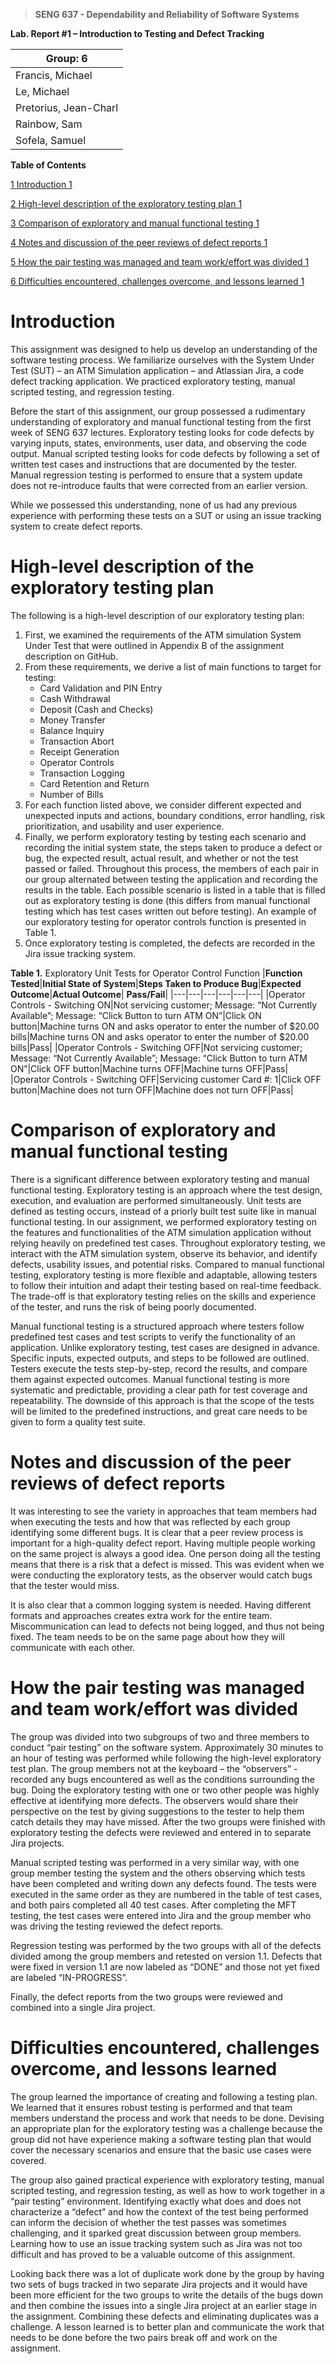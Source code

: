 >   **SENG 637 - Dependability and Reliability of Software Systems**

**Lab. Report \#1 – Introduction to Testing and Defect Tracking**

| Group: 6      |
|-----------------|
| Francis, Michael                |   
| Le, Michael              |   
| Pretorius, Jean-Charl               |   
| Rainbow, Sam                |
| Sofela, Samuel                |   


**Table of Contents**

[1 Introduction	1](#_Toc439194677)

[2 High-level description of the exploratory testing plan	1](#_Toc439194678)

[3 Comparison of exploratory and manual functional testing	1](#_Toc439194679)

[4 Notes and discussion of the peer reviews of defect reports	1](#_Toc439194680)

[5 How the pair testing was managed and team work/effort was
divided	1](#_Toc439194681)

[6 Difficulties encountered, challenges overcome, and lessons
learned	1](#_Toc439194682)

# Introduction

This assignment was designed to help us develop an understanding of the software testing process. We familiarize ourselves with the System Under Test (SUT) – an ATM Simulation application – and Atlassian Jira, a code defect tracking application. We practiced exploratory testing, manual scripted testing, and regression testing. 

Before the start of this assignment, our group possessed a rudimentary understanding of exploratory and manual functional testing from the first week of SENG 637 lectures. Exploratory testing looks for code defects by varying inputs, states, environments, user data, and observing the code output. Manual scripted testing looks for code defects by following a set of written test cases and instructions that are documented by the tester. Manual regression testing is performed to ensure that a system update does not re-introduce faults that were corrected from an earlier version.

While we possessed this understanding, none of us had any previous experience with performing these tests on a SUT or using an issue tracking system to create defect reports.


# High-level description of the exploratory testing plan

The following is a high-level description of our exploratory testing plan:

1. First, we examined the requirements of the ATM simulation System Under Test that were outlined in Appendix B of the assignment description on GitHub.
2. From these requirements, we derive a list of main functions to target for testing:
    - Card Validation and PIN Entry
    - Cash Withdrawal
    - Deposit (Cash and Checks)
    - Money Transfer
    - Balance Inquiry
    - Transaction Abort
    - Receipt Generation
    - Operator Controls
    - Transaction Logging
    - Card Retention and Return
    - Number of Bills
3. For each function listed above, we consider different expected and unexpected inputs and actions, boundary conditions, error handling, risk prioritization, and usability and user experience. 
4. Finally, we perform exploratory testing by testing each scenario and recording the initial system state, the steps taken to produce a defect or bug, the expected result, actual result, and whether or not the test passed or failed. Throughout this process, the members of each pair in our group alternated between testing the application and recording the results in the table. Each possible scenario is listed in a table that is filled out as exploratory testing is done (this differs from manual functional testing which has test cases written out before testing). An example of our exploratory testing for operator controls function is presented in Table 1.
5. Once exploratory testing is completed, the defects are recorded in the Jira issue tracking system.

**Table 1.** Exploratory Unit Tests for Operator Control Function
|**Function Tested**|**Initial State of System**|**Steps Taken to Produce Bug**|**Expected Outcome**|**Actual Outcome**| **Pass/Fail**|
|---|---|---|---|---|---|
|Operator Controls - Switching ON|Not servicing customer; Message: “Not Currently Available”; Message: “Click Button to turn ATM ON”|Click ON button|Machine turns ON and asks operator to enter the number of $20.00 bills|Machine turns ON and asks operator to enter the number of $20.00 bills|Pass|
|Operator Controls - Switching OFF|Not servicing customer; Message: “Not Currently Available”; Message: “Click Button to turn ATM ON”|Click OFF button|Machine turns OFF|Machine turns OFF|Pass|
|Operator Controls - Switching OFF|Servicing customer Card #: 1|Click OFF button|Machine does not turn OFF|Machine does not turn OFF|Pass|

# Comparison of exploratory and manual functional testing

There is a significant difference between exploratory testing and manual functional testing. Exploratory testing is an approach where the test design, execution, and evaluation are performed simultaneously. Unit tests are defined as testing occurs, instead of a priorly built test suite like in manual functional testing. In our assignment, we performed exploratory testing on the features and functionalities of the ATM simulation application without relying heavily on predefined test cases. Throughout exploratory testing, we interact with the ATM simulation system, observe its behavior, and identify defects, usability issues, and potential risks. Compared to manual functional testing, exploratory testing is more flexible and adaptable, allowing testers to follow their intuition and adapt their testing based on real-time feedback. The trade-off is that exploratory testing relies on the skills and experience of the tester, and runs the risk of being poorly documented.

Manual functional testing is a structured approach where testers follow predefined test cases and test scripts to verify the functionality of an application. Unlike exploratory testing, test cases are designed in advance. Specific inputs, expected outputs, and steps to be followed are outlined. Testers execute the tests step-by-step, record the results, and compare them against expected outcomes. Manual functional testing is more systematic and predictable, providing a clear path for test coverage and repeatability. The downside of this approach is that the scope of the tests will be limited to the predefined instructions, and great care needs to be given to form a quality test suite.

# Notes and discussion of the peer reviews of defect reports

It was interesting to see the variety in approaches that team members had when executing the tests and how that was reflected by each group identifying some different bugs. It is clear that a peer review process is important for a high-quality defect report. Having multiple people working on the same project is always a good idea. One person doing all the testing means that there is a risk that a defect is missed. This was evident when we were conducting the exploratory tests, as the observer would catch bugs that the tester would miss.

It is also clear that a common logging system is needed. Having different formats and approaches creates extra work for the entire team. Miscommunication can lead to defects not being logged, and thus not being fixed. The team needs to be on the same page about how they will communicate with each other.

# How the pair testing was managed and team work/effort was divided 

The group was divided into two subgroups of two and three members to conduct “pair testing” on the software system. Approximately 30 minutes to an hour of testing was performed while following the high-level exploratory test plan. The group members not at the keyboard – the “observers” - recorded any bugs encountered as well as the conditions surrounding the bug. Doing the exploratory testing with one or two other people was highly effective at identifying more defects. The observers would share their perspective on the test by giving suggestions to the tester to help them catch details they may have missed. After the two groups were finished with exploratory testing the defects were reviewed and entered in to separate Jira projects. 

Manual scripted testing was performed in a very similar way, with one group member testing the system and the others observing which tests have been completed and writing down any defects found. The tests were executed in the same order as they are numbered in the table of test cases, and both pairs completed all 40 test cases. After completing the MFT testing, the test cases were entered into Jira and the group member who was driving the testing reviewed the defect reports. 

Regression testing was performed by the two groups with all of the defects divided among the group members and retested on version 1.1.  Defects that were fixed in version 1.1 are now labeled as “DONE” and those not yet fixed are labeled “IN-PROGRESS”.

Finally, the defect reports from the two groups were reviewed and combined into a single Jira project.

# Difficulties encountered, challenges overcome, and lessons learned

The group learned the importance of creating and following a testing plan. We learned that it ensures robust testing is performed and that team members understand the process and work that needs to be done. Devising an appropriate plan for the exploratory testing was a challenge because the group did not have experience making a software testing plan that would cover the necessary scenarios and ensure that the basic use cases were covered. 

The group also gained practical experience with exploratory testing, manual scripted testing, and regression testing, as well as how to work together in a “pair testing” environment. Identifying exactly what does and does not characterize a “defect” and how the context of the test being performed can inform the decision of whether the test passes was sometimes challenging, and it sparked great discussion between group members.
Learning how to use an issue tracking system such as Jira was not too difficult and has proved to be a valuable outcome of this assignment. 

Looking back there was a lot of duplicate work done by the group by having two sets of bugs tracked in two separate Jira projects and it would have been more efficient for the two groups to write the details of the bugs down and then combine the issues into a single Jira project at an earlier stage in the assignment. Combining these defects and eliminating duplicates was a challenge. A lesson learned is to better plan and communicate the work that needs to be done before the two pairs break off and work on the assignment.